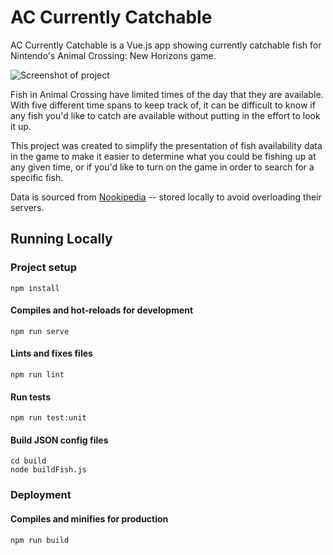 # AC Currently Catchable
AC Currently Catchable is a Vue.js app showing currently catchable fish for Nintendo's Animal Crossing: New Horizons game.

![Screenshot of project](https://user-images.githubusercontent.com/12506147/116965195-12603700-ac62-11eb-8203-a247e4cd1f1f.png)

Fish in Animal Crossing have limited times of the day that they are available.  With five different time spans to keep track of, it can be difficult to know if any fish you'd like to catch are available without putting in the effort to look it up.

This project was created to simplify the presentation of fish availability data in the game to make it easier to determine what you could be fishing up at any given time, or if you'd like to turn on the game in order to search for a specific fish.

Data is sourced from [Nookipedia](https://nookipedia.com) -- stored locally to avoid overloading their servers.

## Running Locally
### Project setup
```
npm install
```

#### Compiles and hot-reloads for development
```
npm run serve
```

#### Lints and fixes files
```
npm run lint
```

#### Run tests
```
npm run test:unit
```

#### Build JSON config files
```
cd build
node buildFish.js
```

### Deployment
#### Compiles and minifies for production
```
npm run build
```
